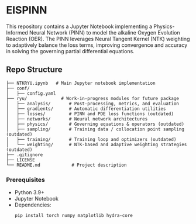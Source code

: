 # EISPINN

This repository contains a Jupyter Notebook implementing a Physics-Informed Neural Network (PINN) to model the alkaline Oxygen Evolution Reaction (OER). The PINN leverages Neural Tangent Kernel (NTK) weighting to adaptively balance the loss terms, improving convergence and accuracy in solving the governing partial differential equations.

## Repo Structure
```
├── NTKRYU.ipynb   # Main Jupyter notebook implementation
├── conf/
│   ├── config.yaml
├── ryu/             # Work-in-progress modules for future package
│   ├── analysis/       # Post-processing, metrics, and evaluation
│   ├── gradients/      # Automatic differentiation utilities
│   ├── losses/         # PINN and PDE loss functions (outdated)
│   ├── networks/       # Neural network architectures
│   ├── physics/        # Governing equations & operators (outdated)
│   ├── sampling/       # Training data / collocation point sampling (outdated)
│   ├── training/       # Training loop and optimizers (outdated)
│   └── weighting/      # NTK-based and adaptive weighting strategies (outdated)
├── .gitignore
├── LICENSE
└── README.md            # Project description
```

### Prerequisites
- Python 3.9+
- Jupyter Notebook  
- Dependencies:  
  ```bash
  pip install torch numpy matplotlib hydra-core
